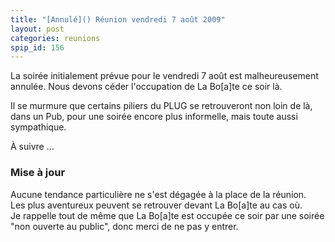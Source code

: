```yaml
---
title: "[Annulé]() Réunion vendredi 7 août 2009"
layout: post
categories: reunions
spip_id: 156
---
```

La soirée initialement prévue pour le vendredi 7 août est malheureusement annulée.
Nous devons céder l'occupation de La Bo\[a\]te ce soir là.

Il se murmure que certains piliers du PLUG se retrouveront non loin de là, dans un Pub, pour une soirée encore plus informelle, mais toute aussi sympathique.

À suivre …

### Mise à jour ###

Aucune tendance particulière ne s'est dégagée à la place de la réunion.  
Les plus aventureux peuvent se retrouver devant La Bo\[a\]te au cas où.  
Je rappelle tout de même que La Bo\[a\]te est occupée ce soir par une soirée "non ouverte au public", donc merci de ne pas y entrer.